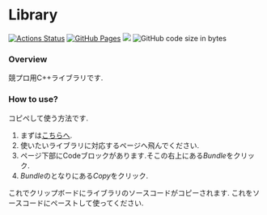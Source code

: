 # Library

[![Actions Status](https://github.com/AC2-K/Library/workflows/verify/badge.svg)](https://github.com/AC2-K/Library/actions)
[![GitHub Pages](https://img.shields.io/static/v1?label=GitHub+Pages&message=+&color=brightgreen&logo=github)](https://AC2-K.github.io/Library/)
[![](https://img.shields.io/badge/license-CC0_License-blue.svg)](https://github.com/AC2-K/Library/blob/main/LICENSE)
![GitHub code size in bytes](https://img.shields.io/github/languages/code-size/AC2-K/Library?style=flat-square)


### Overview
競プロ用C++ライブラリです.

### How to use?
コピペして使う方法です.

1. まずは[こちらへ](https://ac2-k.github.io/Library/).
1. 使いたいライブラリに対応するページへ飛んでください.
1. ページ下部にCodeブロックがあります.そこの右上にある*Bundle*をクリック.
1. *Bundle*のとなりにある*Copy*をクリック.

これでクリップボードにライブラリのソースコードがコピーされます. これをソースコードにペーストして使ってください.
